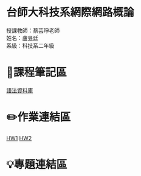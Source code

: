 # 台師大科技系網際網路概論 
授課教師：蔡芸琤老師   
姓名：盧昱廷   
系級：科技系二年級 
# 📖課程筆記區
[語法資料庫](https://www.w3schools.com/html/html_elements.asp)
# ✏️作業連結區
[HW1](https://dniellu.github.io/My-web/)
[HW2](https://youtu.be/7IMTisUJOaM)
# 💡專題連結區  
